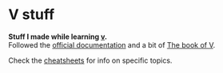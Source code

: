 # V stuff
**Stuff I made while learning [v](https://vlang.io).**  
Followed the [official documentation](https://github.com/vlang/v/blob/master/doc/docs.md#hello-world=) and a bit of [The book of V](https://the-book-of-v.readthedocs.io/en/latest).

Check the [cheatsheets](cheatsheet) for info on specific topics.
